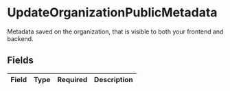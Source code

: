 # UpdateOrganizationPublicMetadata

Metadata saved on the organization, that is visible to both your frontend and backend.


## Fields

| Field       | Type        | Required    | Description |
| ----------- | ----------- | ----------- | ----------- |